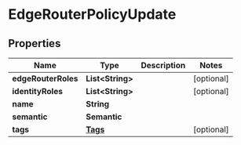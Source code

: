 

# EdgeRouterPolicyUpdate


## Properties

| Name | Type | Description | Notes |
|------------ | ------------- | ------------- | -------------|
|**edgeRouterRoles** | **List&lt;String&gt;** |  |  [optional] |
|**identityRoles** | **List&lt;String&gt;** |  |  [optional] |
|**name** | **String** |  |  |
|**semantic** | **Semantic** |  |  |
|**tags** | [**Tags**](Tags.md) |  |  [optional] |



